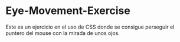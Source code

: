 # Eye-Movement-Exercise
Este es un ejercicio en el uso de CSS donde se consigue perseguir el puntero del mouse con la mirada de unos ojos.
